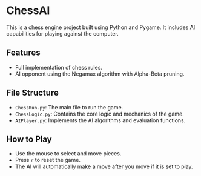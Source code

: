 # ChessAI

This is a chess engine project built using Python and Pygame. It includes AI capabilities for playing against the computer.

## Features

- Full implementation of chess rules.
- AI opponent using the Negamax algorithm with Alpha-Beta pruning.

## File Structure

- `ChessRun.py`: The main file to run the game.
- `ChessLogic.py`: Contains the core logic and mechanics of the game.
- `AIPlayer.py`: Implements the AI algorithms and evaluation functions.

## How to Play

- Use the mouse to select and move pieces.
- Press `r` to reset the game.
- The AI will automatically make a move after you move if it is set to play.
